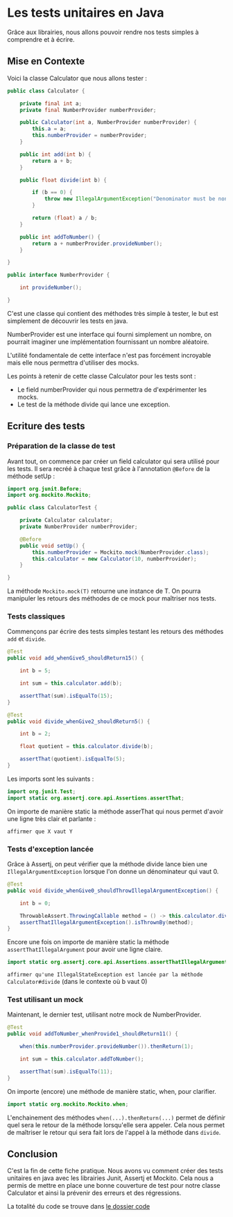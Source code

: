 # Les tests unitaires en Java

Grâce aux librairies, nous allons pouvoir rendre nos tests simples à comprendre et à écrire.

## Mise en Contexte

Voici la classe Calculator que nous allons tester :

```java
public class Calculator {

    private final int a;
    private final NumberProvider numberProvider;

    public Calculator(int a, NumberProvider numberProvider) {
        this.a = a;
        this.numberProvider = numberProvider;
    }

    public int add(int b) {
        return a + b;
    }

    public float divide(int b) {

        if (b == 0) {
            throw new IllegalArgumentException("Denominator must be non null.");
        }

        return (float) a / b;
    }

    public int addToNumber() {
        return a + numberProvider.provideNumber();
    }

}

public interface NumberProvider {

    int provideNumber();

}
```

C'est une classe qui contient des méthodes très simple à tester, le but est simplement de découvrir les tests en java.

NumberProvider est une interface qui fourni simplement un nombre, on pourrait imaginer une implémentation fournissant un nombre aléatoire.

L'utilité fondamentale de cette interface n'est pas forcément incroyable mais elle nous permettra d'utiliser des mocks.

Les points à retenir de cette classe Calculator pour les tests sont :

 - Le field numberProvider qui nous permettra de d'expérimenter les mocks.
 - Le test de la méthode divide qui lance une exception.

## Ecriture des tests

### Préparation de la classe de test

Avant tout, on commence par créer un field calculator qui sera utilisé pour les tests. Il sera recréé à chaque test grâce à l'annotation ``@Before`` de la méthode setUp :

```java
import org.junit.Before;
import org.mockito.Mockito;

public class CalculatorTest {

    private Calculator calculator;
    private NumberProvider numberProvider;

    @Before
    public void setUp() {
        this.numberProvider = Mockito.mock(NumberProvider.class);
        this.calculator = new Calculator(10, numberProvider);
    }

}
```

La méthode ``Mockito.mock(T)`` retourne une instance de T. On pourra manipuler les retours des méthodes de ce mock pour maîtriser nos tests.

### Tests classiques

Commençons par écrire des tests simples testant les retours des méthodes ``add`` et ``divide``. 

```java
@Test
public void add_whenGive5_shouldReturn15() {

    int b = 5;

    int sum = this.calculator.add(b);

    assertThat(sum).isEqualTo(15);
}

@Test
public void divide_whenGive2_shouldReturn5() {

    int b = 2;

    float quotient = this.calculator.divide(b);

    assertThat(quotient).isEqualTo(5);
}
```
Les imports sont les suivants :

```java
import org.junit.Test;
import static org.assertj.core.api.Assertions.assertThat;
```

On importe de manière static la méthode asserThat qui nous permet d'avoir une ligne très clair et parlante :

``affirmer que X vaut Y``

### Tests d'exception lancée

Grâce à Assertj, on peut vérifier que la méthode divide lance bien une ``IllegalArgumentException`` lorsque l'on donne un dénominateur qui vaut 0.

```java
@Test
public void divide_whenGive0_shouldThrowIllegalArgumentException() {

    int b = 0;

    ThrowableAssert.ThrowingCallable method = () -> this.calculator.divide(b);
    assertThatIllegalArgumentException().isThrownBy(method);
}
```

Encore une fois on importe de manière static la méthode ``assertThatIllegalArgument`` pour avoir une ligne claire.

```java
import static org.assertj.core.api.Assertions.assertThatIllegalArgumentException;
```

``affirmer qu'une IllegalStateException est lancée par la méthode Calculator#divide``  (dans le contexte où b vaut 0)

### Test utilisant un mock

Maintenant, le dernier test, utilisant notre mock de NumberProvider.

```java
@Test
public void addToNumber_whenProvide1_shouldReturn11() {

    when(this.numberProvider.provideNumber()).thenReturn(1);

    int sum = this.calculator.addToNumber();

    assertThat(sum).isEqualTo(11);
}
```

On importe (encore) une méthode de manière static, when, pour clarifier.

```java
import static org.mockito.Mockito.when;
```

L'enchainement des méthodes ``when(...).thenReturn(...)`` permet de définir quel sera le retour de la méthode lorsqu'elle sera appeler. Cela nous permet de maîtriser le retour qui sera fait lors de l'appel à la méthode dans ``divide``.

## Conclusion

C'est la fin de cette fiche pratique. Nous avons vu comment créer des tests unitaires en java avec les librairies Junit, Assertj et Mockito. Cela nous a permis de mettre en place une bonne couverture de test pour notre classe Calculator et ainsi la prévenir des erreurs et des régressions.

La totalité du code se trouve dans [le dossier code](../code)

